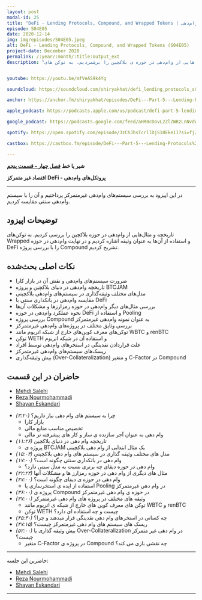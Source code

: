 ```yaml
---
layout: post
modal-id: 25
title: "DeFi - Lending Protocols, Compound, and Wrapped Tokens | پروتکل‌‌های وام‌دهی (S04E05)"
episode: S04E05
date: 2020-12-14
img: img/episodes/S04E05.jpeg
alt: DeFi - Lending Protocols, Compound, and Wrapped Tokens (S04E05)
project-date: December 2020
permalink: /:year/:month/:title:output_ext
description: "در این قسمت به بررسی سیستم های وام‌دهی غیر‌متمرکز پرداختیم و آن را با سیستم وام دهی سنتی مقایسه کردیم. تاریخچه و مثال هایی از وام‌دهی در حوزه ی بلاکچین را برشمردیم. به توکن های Wrapped و استفاده از آنها به عنوان وثیقه اشاره کردیم و در آخر وام دهی در حوزه ی دیفای را با بررسی پروژه ی Compound تشریح کردیم."


youtube: https://youtu.be/mfVeAS9k4Yg

soundcloud: https://soundcloud.com/shiryakhat/defi_lending_protocols_s04e05

anchor: https://anchor.fm/shiryakhat/episodes/DeFi---Part-5---Lending-Protocols--Compound--and-Wrapped-Tokens-S04E05-enp56g

apple_podcast: https://podcasts.apple.com/us/podcast/defi-part-5-lending-protocols-compound-wrapped-tokens/id1221206951?i=1000502364508

google_podcast: https://podcasts.google.com/feed/aHR0cDovL2ZlZWRzLnNvdW5kY2xvdWQuY29tL3VzZXJzL3NvdW5kY2xvdWQ6dXNlcnM6MjYyMzE4MTEzL3NvdW5kcy5yc3M/episode/MzA3ZGZjYzAtNjBkOS00MGJjLTkzMDYtOWQzNGQ2ZWI0MzBm?sa=X&ved=0CA0QkfYCahcKEwigjo-32MztAhUAAAAAHQAAAAAQAQ

spotify: https://open.spotify.com/episode/3zChJhsTcrllDjS18Eke1I?si=fjZ5ujC3Swek3PBORD91_g

castbox: https://castbox.fm/episode/DeFi---Part-5---Lending-Protocols%2C-Compound%2C-and-Wrapped-Tokens-(S04E05)-id2539522-id335978763?utm_source=website&utm_medium=dlink&utm_campaign=web_share&utm_content=DeFi%20-%20Part%205%20-%20Lending%20Protocols%2C%20Compound%2C%20and%20Wrapped%20Tokens%20(S04E05)-CastBox_FM

---
```


**شیر یا خط**
**[فصل چهار - قسمت پنجم](https://shiryakhat.net/2020/12/defi-lending-protocols.html)**

**اقتصاد غیر متمرکز DeFi - پروتکل‌های وام‌دهی**

-------------------------------------------------------

در این اپیزود به بررسی سیستم‌های وام‌دهی غیرمتمرکز پرداختیم و آن را با سیستم وام‌دهی سنتی مقایسه کردیم.

## توضیحات اپیزود

تاریخچه و مثال‌هایی از وام‌دهی در حوزه بلاکچین را بررسی کردیم. به توکن‌های Wrapped و استفاده از آن‌ها به عنوان وثیقه اشاره کردیم و در نهایت وام‌دهی در حوزه DeFi را با بررسی پروژه Compound تشریح کردیم.

## نکات اصلی بحث‌شده

* ضرورت سیستم‌های وام‌دهی و نقش آن در بازار کارا
* تاریخچه وام‌دهی در دنیای بلاکچین و پروژه BTCJAM
* مدل‌های مختلف وثیقه‌گذاری در سیستم‌های وام‌دهی بلاکچینی
* مقایسه وام‌دهی در بانکداری سنتی با DeFi
* بررسی مثال‌های دیگر وام‌دهی در حوزه رمزارزها و مشکلات آن‌ها
* نحوه عملکرد وام‌دهی در حوزه DeFi و استفاده از Pooling
* بررسی پروژه Compound به عنوان نمونه وام‌دهی غیرمتمرکز
* بررسی وثایق مختلف در پروژه‌های وام‌دهی غیرمتمرکز
* توکن‌های معرف کوین‌های خارج از شبکه اتریوم مانند WBTC و renBTC
* توکن WETH و استفاده آن در شبکه اتریوم
* علت قراردادن نقدینگی در استخرهای وام‌دهی توسط افراد
* ریسک‌های سیستم‌های وام‌دهی غیرمتمرکز
* بیش وثیقه‌گذاری (Over-Collateralization) و متغیر C-Factor در Compound

## حاضران در این قسمت

* [Mehdi Salehi](https://twitter.com/GreatSaoshyant)
* [Reza Nourmohammadi](https://www.instagram.com/rezanmmd/)
* [Shayan Eskandari](https://twitter.com/sbetamc) 


- *(۳:۲۰)* چرا به سیستم های وام دهی نیاز داریم؟
    - بازار کارا
    - تخصیص مناسب منابع مالی
    - وام دهی به عنوان آجر سازنده ی ساز و کار های پیشرفته تر مالی
- *(۱۱:۲۶)* تاریخچه وام دهی در دنیای بلاکچین
    - پروژه ی BTCJAM  یک مثال ابتدایی از وام دهی بلاکچینی
- *(۱۵:۰۳)* مدل های مختلف وثیقه گذاری در سیستم های وام دهی بلاکچینی
- *(۱۷:۰۰)* وام دهی در بانکداری سنتی چگونه است؟ 
  - وام دهی در حوزه دیفای چه برتری نسبت به مدل سنتی دارد؟
- *(۲۲:۲۴)* مثال های دیگری از وام دهی در حوزه رمزارز ها و مشکلات آنها
- *(۲۷:۰۰)* وام دهی در حوزه ی دیفای چگونه است؟
  - استفاده از ایده ی استخرسازی یا Pooling در وام دهی غیرمتمرکز
- *(۳۶:۰۰)* پروژه ی Compound در حوزه ی وام دهی غیرمتمرکز
- *(۳۷:۰۰)* وثیقه های مختلف در پروژه های وام دهی غیرمتمرکز
    - توکن های معرف کوین های خارج از شبکه ی اتریوم مانند WBTC و renBTC 
    - توکن WETH چیست و چه استفاده ای دارد؟
- *(۴۵:۳۰)* چه کسانی در استخرهای وام دهی نقدینگی قرار میدهند و چرا؟
- *(۴۷:۱۵)* ریسک های سیستم های وام دهی غیرمتمرکز چیست؟
- *(۵۲:۰۰)* بیش وثیقه گذاری یا Over-Collateralization در وام دهی غیر متمرکز چیست؟
  - متغیر C-Factor در پروژه ی Compound چه نقشی بازی می کند؟


------------
  حاضرین این جلسه:
  
- [Mehdi Salehi](https://twitter.com/GreatSaoshyant)
- [Reza Nourmohammadi](https://www.instagram.com/rezanmmd/)
- [Shayan Eskandari](https://twitter.com/sbetamc) 

-----------------------------------------------------------------------
